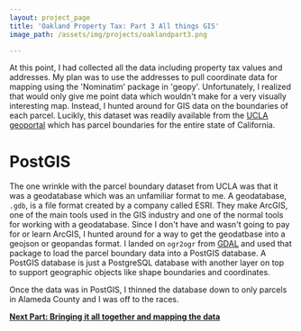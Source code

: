```yaml
---
layout: project_page
title: 'Oakland Property Tax: Part 3 All things GIS'
image_path: /assets/img/projects/oaklandpart3.png

---
```


At this point, I had collected all the data including property tax values and addresses. My plan was to use the addresses to pull coordinate data for mapping using the 'Nominatim' package in 'geopy'. Unfortunately, I realized that would only give me point data which wouldn't make for a very visually interesting map. Instead, I hunted around for GIS data on the boundaries of each parcel. Lucikly, this dataset was readily available from the [UCLA geoportal](https://apps.gis.ucla.edu/geodata/dataset/california-statewide-parcel-boundaries) which has parcel boundaries for the entire state of California. 

<h1> PostGIS </h1>

The one wrinkle with the parcel boundary dataset from UCLA was that it was a geodatabase which was an unfamiliar format to me. A geodatabase, `.gdb`, is a file format created by a company called ESRI. They make ArcGIS, one of the main tools used in the GIS industry and one of the normal tools for working with a geodatabase. Since I don't have and wasn't going to pay for or learn ArcGIS, I hunted around for a way to get the geodatbase into a geojson or geopandas format. I landed on `ogr2ogr` from [GDAL](https://gdal.org/programs/ogr2ogr.html) and used that package to load the parcel boundary data into a PostGIS database. A PostGIS database is just a PostgreSQL database with another layer on top to support geographic objects like shape boundaries and coordinates. 

Once the data was in PostGIS, I thinned the database down to only parcels in Alameda County and I was off to the races. 

[**Next Part: Bringing it all together and mapping the data**](/dataprojects/oakland_property_tax_part4)
